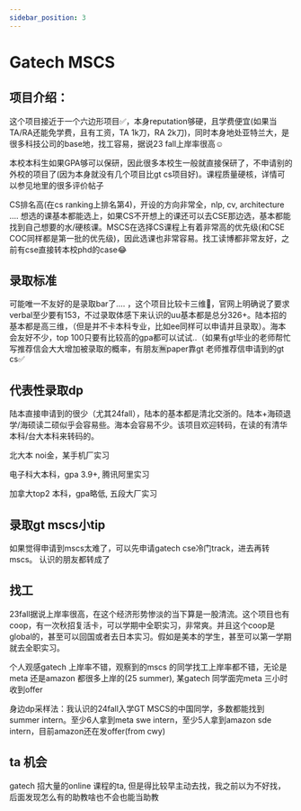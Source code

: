 ```yaml
---
sidebar_position: 3
---
```

# Gatech MSCS

## 项目介绍：
这个项目接近于一个六边形项目✅，本身reputation够硬，且学费便宜(如果当TA/RA还能免学费，且有工资，TA 1k刀，RA 2k刀)，同时本身地处亚特兰大，是很多科技公司的base地，找工容易，据说23 fall上岸率很高☺️

本校本科生如果GPA够可以保研，因此很多本校生一般就直接保研了，不申请别的外校的项目了(因为本身就没有几个项目比gt cs项目好)。课程质量硬核，详情可以参见地里的很多评价帖子

CS排名高(在cs ranking上排名第4)，开设的方向非常全，nlp, cv, architecture …. 想选的课基本都能选上，如果CS不开想上的课还可以去CSE那边选，基本都能找到自己想要的水/硬核课。MSCS在选择CS课程上有着非常高的优先级(和CSE COC同样都是第一批的优先级)，因此选课也非常容易。找工读博都非常友好，之前有cse直接转本校phd的case😂

## 录取标准

可能唯一不友好的是录取bar了…. ，这个项目比较卡三维🙏，官网上明确说了要求verbal至少要有153，不过录取体感下来认识的uu基本都是总分326+。陆本招的基本都是高三维，（但是并不卡本科专业，比如ee同样可以申请并且录取）。海本会友好不少，top 100只要有比较高的gpa都可以试试..（如果有gt毕业的老师帮忙写推荐信会大大增加被录取的概率，有朋友🈚️paper靠gt 老师推荐信申请到的gt cs✅

## 代表性录取dp
陆本直接申请到的很少（尤其24fall），陆本的基本都是清北交浙的。陆本+海硕退学/海硕读二硕似乎会容易些。海本会容易不少。该项目欢迎转码，在读的有清华本科/台大本科来转码的。

北大本 noi金，某手机厂实习

电子科大本科，gpa 3.9+, 腾讯阿里实习

加拿大top2 本科，gpa略低, 五段大厂实习

## 录取gt mscs小tip
如果觉得申请到mscs太难了，可以先申请gatech cse冷门track，进去再转mscs。
认识的朋友都转成了



## 找工
23fall据说上岸率很高，在这个经济形势惨淡的当下算是一股清流。这个项目也有coop，有一次秋招复活卡，可以学期中全职实习，非常爽。并且这个coop是global的，甚至可以回国或者去日本实习。假如是美本的学生，甚至可以第一学期就去全职实习。

个人观感gatech 上岸率不错，观察到的mscs 的同学找工上岸率都不错，无论是meta 还是amazon 都很多上岸的(25 summer), 某gatech 同学面完meta 三小时收到offer

身边dp采样法：我认识的24fall入学GT MSCS的中国同学，多数都能找到summer intern。至少6人拿到meta swe intern，至少5人拿到amazon sde intern，目前amazon还在发offer(from cwy)

## ta 机会
gatech 招大量的online 课程的ta, 
但是得比较早主动去找，我之前以为不好找，后面发现怎么有的助教啥也不会也能当助教